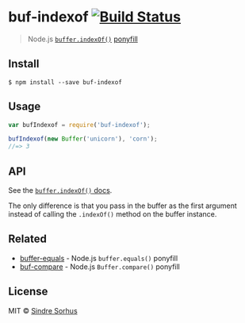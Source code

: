 # buf-indexof [![Build Status](https://travis-ci.org/sindresorhus/buf-indexof.svg?branch=master)](https://travis-ci.org/sindresorhus/buf-indexof)

> Node.js [`buffer.indexOf()`](https://iojs.org/api/buffer.html#buffer_buf_indexof_value_byteoffset) [ponyfill](https://ponyfill.com)


## Install

```
$ npm install --save buf-indexof
```


## Usage

```js
var bufIndexof = require('buf-indexof');

bufIndexof(new Buffer('unicorn'), 'corn');
//=> 3
```


## API

See the [`buffer.indexOf()` docs](https://iojs.org/api/buffer.html#buffer_buf_indexof_value_byteoffset).

The only difference is that you pass in the buffer as the first argument instead of calling the `.indexOf()` method on the buffer instance.


## Related

- [buffer-equals](https://github.com/sindresorhus/buffer-equals) - Node.js `buffer.equals()` ponyfill
- [buf-compare](https://github.com/sindresorhus/buf-compare) - Node.js `Buffer.compare()` ponyfill


## License

MIT © [Sindre Sorhus](http://sindresorhus.com)
